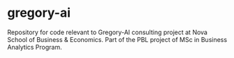 # gregory-ai
Repository for code relevant to Gregory-AI consulting project at Nova School of Business &amp; Economics. Part of the PBL project of MSc in Business Analytics Program.
